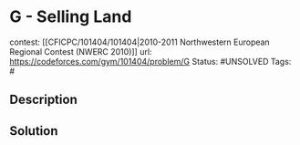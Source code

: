 # G - Selling Land

contest: [[CFICPC/101404/101404|2010-2011 Northwestern European Regional Contest (NWERC 2010)]]
url: https://codeforces.com/gym/101404/problem/G
Status: #UNSOLVED
Tags: #

## Description

## Solution

